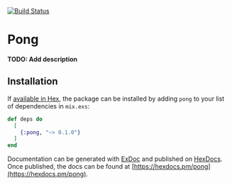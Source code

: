 [![Build Status](https://semaphoreci.com/api/v1/roverslim/pong/branches/master/shields_badge.svg)](https://semaphoreci.com/roverslim/pong)
# Pong

**TODO: Add description**

## Installation

If [available in Hex](https://hex.pm/docs/publish), the package can be installed
by adding `pong` to your list of dependencies in `mix.exs`:

```elixir
def deps do
  [
    {:pong, "~> 0.1.0"}
  ]
end
```

Documentation can be generated with [ExDoc](https://github.com/elixir-lang/ex_doc)
and published on [HexDocs](https://hexdocs.pm). Once published, the docs can
be found at [https://hexdocs.pm/pong](https://hexdocs.pm/pong).

